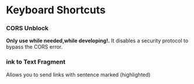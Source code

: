 # Keyboard Shortcuts

### ‪CORS Unblock

__Only use while needed,while developing!.__<!-- this will be bold -->
It disables a security protocol to bypass the CORS error.
### ink to Text Fragment
Allows you to send links with sentence marked (highlighted)
